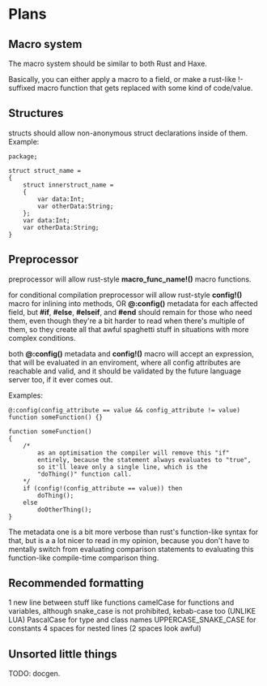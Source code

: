 # Plans

## Macro system

The macro system should be similar to both Rust and Haxe.

Basically, you can either apply a macro to a field, or make a rust-like !-suffixed macro function that gets replaced with some kind of code/value.

## Structures

structs should allow non-anonymous struct declarations inside of them. Example:

``` unknown
package;

struct struct_name =
{
    struct innerstruct_name =
    {
        var data:Int;
        var otherData:String;
    };
    var data:Int;
    var otherData:String;
}
```

## Preprocessor

preprocessor will allow rust-style **macro_func_name!()** macro functions.

for conditional compilation preprocessor will allow rust-style **config!()** macro for inlining into methods, OR **@:config()** metadata for each affected field, but **#if**, **#else**, **#elseif**, and **#end** should remain for those who need them, even though they're a bit harder to read when there's multiple of them, so they create all that awful spaghetti stuff in situations with more complex conditions.

both **@:config()** metadata and **config!()** macro will accept an expression, that will be evaluated in an enviroment, where all config attributes are reachable and valid, and it should be validated by the future language server too, if it ever comes out.

Examples:

``` unknown
@:config(config_attribute == value && config_attribute != value)
function someFunction() {}
```

``` unknown
function someFunction()
{
    /*
        as an optimisation the compiler will remove this "if"
        entirely, because the statement always evaluates to "true",
        so it'll leave only a single line, which is the
        "doThing()" function call.
    */
    if (config!(config_attribute == value)) then
        doThing();
    else
        doOtherThing();
}
```

The metadata one is a bit more verbose than rust's function-like syntax for that, but is a a lot nicer to read in my opinion, because you don't have to mentally switch from evaluating comparison statements to evaluating this function-like compile-time comparison thing.

## Recommended formatting

1 new line between stuff like functions
camelCase for functions and variables, although snake_case is not prohibited, kebab-case too (UNLIKE LUA)
PascalCase for type and class names
UPPERCASE_SNAKE_CASE for constants
4 spaces for nested lines (2 spaces look awful)

## Unsorted little things

TODO: docgen.
